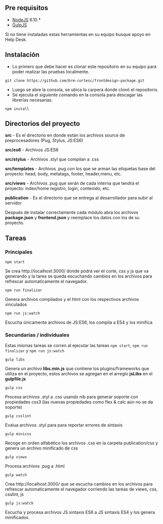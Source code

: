 ## Pre requisitos
- [NodeJS](https://nodejs.org/) 6.10.*
- [GulpJS](http://gulpjs.com/)

Si no tiene instaladas estas herramientas en su equipo busque apoyo en Help Desk.

## Instalación
- Lo primero que debe hacer es clonar este repositorio en su equipo para poder realizar las pruebas localmente.
```
git clone https://github.com/brm-cortesc/frontdesign-package.git
```
- Luego se abre la consola, se ubica la carpera donde clonó el repositorio.
- Se ejecuta el siguiente comando en la consola para descagar las librerías necesarias.
```
npm install
```

## Directorios del proyecto

**src** - Es el directorio en donde están los archivos source de preprocesadores (Pug, Stylus, JS:ES6)

**src/es6** - Archivos JS:ES6

**src/stylus** - Archivos .styl que compilan a .css

**src/templates** - Archivos .pug con los que se arman las etiquetas base del proyecto: head, body, metatags, footer, header,menu, etc.

**src/views** - Archivos .pug que serán de cada interna que tendrá el proyecto: index/home registro, login, contenido, etc.

**publication** - Es el directorio que se entrega al desarrollador para subir al servidor

Después de instalar correctamente cada módulo abra los archivos **package.json** y **frontend.json** y reemplace los datos con los de su proyecto.


## Tareas

### Principales

```
npm start
```
Se crea  http://localhost:3000/ donde podrá ver el corte, css y js que va generando y la tarea se queda escuchando cambios en los archivos para refrescar automaticamente el navegador.


```
npm run finalizar
```

Genera archivos compilados y el html con los respectivos archivos vinculados

```
npm run js:watch
```

Escucha únicamente archivos de JS:ES6, los compila a ES4 y los minifica



### Secundarias / individuales

Estas mismas tareas se corren al ejecutar las tareas `npm start`, `npm run finalizar` y `npm run js:watch` 


```
gulp libs
```
Genera un archivo **libs.min.js** que contiene los plugins/frameworks que utiliza en el proyecto, estos archivos se agregan en el arreglo **jsLibs** en el **gulpfile.js**

```
gulp css
```
Procesa archivos .styl a .css usando nib para generar soporte con propiedades css3 (las nuevas propiedades como flex & calc aún no se da soporte)

```
gulp csslint
```
Evalua archivos .styl para para reportar errores de sintaxis


```
gulp minicss
```
Recoge en orden alfabético los archivos .css en la carpeta publication/css y genera un archivo minificado de css


```
gulp views
```
Procesa archivos .pug a .html


```
gulp watch
```
Crea http://localhost:3000/ que se escucha cambios en los archivos para refrescar automaticamente el navegador corriendo las tareas de views, css, csslint, js


```
gulp js:watch
```
Escucha y procesa archivos JS sintaxis ES6 a JS sintaxis ES4 y los genera minificados.
